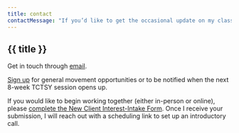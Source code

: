 ```yaml
---
title: contact
contactMessage: "If you’d like to get the occasional update on my class offerings, and/or new opportunities to work with me, subscribe here:"
---
```


## {{ title }}

Get in touch through [email](hi.movewithcait@gmail.com).

[Sign up](http://eepurl.com/dkOQTH) for general movement opportunities or to be notified when the next 8-week TCTSY session opens up.

If you would like to begin working together (either in-person or online), please [complete the New Client Interest-Intake Form](https://airtable.com/appwhP1yYo2BFGBzF/shr957zEDCSKIMwzc). Once I receive your submission, I will reach out with a scheduling link to set up an introductory call.
